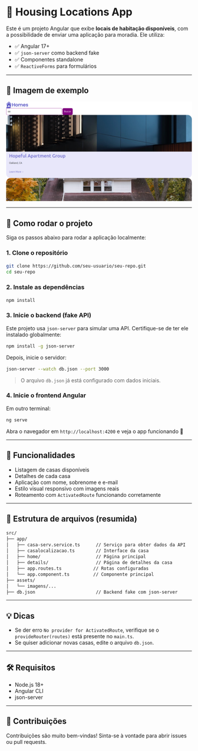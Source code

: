 # 🏡 Housing Locations App

Este é um projeto Angular que exibe **locais de habitação disponíveis**, com a possibilidade de enviar uma aplicação para moradia. Ele utiliza:

- ✅ Angular 17+
- ✅ `json-server` como backend fake
- ✅ Componentes standalone
- ✅ `ReactiveForms` para formulários

---

## 📸 Imagem de exemplo

![Preview](./preview.png)

---

## 🚀 Como rodar o projeto

Siga os passos abaixo para rodar a aplicação localmente:

### 1. Clone o repositório

```bash
git clone https://github.com/seu-usuario/seu-repo.git
cd seu-repo
```

### 2. Instale as dependências

```bash
npm install
```

### 3. Inicie o backend (fake API)

Este projeto usa `json-server` para simular uma API. Certifique-se de ter ele instalado globalmente:

```bash
npm install -g json-server
```

Depois, inicie o servidor:

```bash
json-server --watch db.json --port 3000
```

> O arquivo `db.json` já está configurado com dados iniciais.

### 4. Inicie o frontend Angular

Em outro terminal:

```bash
ng serve
```

Abra o navegador em `http://localhost:4200` e veja o app funcionando 🎉

---

## 🧩 Funcionalidades

- Listagem de casas disponíveis
- Detalhes de cada casa
- Aplicação com nome, sobrenome e e-mail
- Estilo visual responsivo com imagens reais
- Roteamento com `ActivatedRoute` funcionando corretamente

---

## 📁 Estrutura de arquivos (resumida)

```
src/
├── app/
│   ├── casa-serv.service.ts      // Serviço para obter dados da API
│   ├── casalocalizacao.ts        // Interface da casa
│   ├── home/                     // Página principal
│   ├── details/                  // Página de detalhes da casa
│   ├── app.routes.ts            // Rotas configuradas
│   └── app.component.ts         // Componente principal
├── assets/
│   └── imagens/...
├── db.json                       // Backend fake com json-server
```

---

## 💡 Dicas

- Se der erro `No provider for ActivatedRoute`, verifique se o `provideRouter(routes)` está presente no `main.ts`.
- Se quiser adicionar novas casas, edite o arquivo `db.json`.

---

## 🛠️ Requisitos

- Node.js 18+
- Angular CLI
- json-server

---

## 🤝 Contribuições

Contribuições são muito bem-vindas! Sinta-se à vontade para abrir issues ou pull requests.
